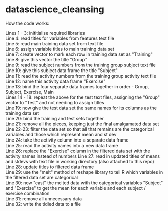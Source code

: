 datascience_cleansing  
=====================
How the code works:  
  
Lines 1 - 3: inititialise required libraries  
Line 4: read titles for variables from features text file  
Line 5: read main training data set from text file  
Line 6: assign variable titles to main training data set  
Line 7: create vector to mark each row in training data set as "Training"  
Line 8: give this vector the title "Group"  
Line 9: read the subject numbers from the training group subject text file  
Line 10: give this subject data frame the title "Subject"  
Line 11: read the activity numbers from the training group activity text file  
Line 12: name this activity data frame "Exercise"  
Line 13: bind the four separate data frames together in order - Group, Subject, Exercise, Main  
Lines 14 - 18: repeat the above for the test text files, assigning the "Group" vector to "Test" and not needing to assign titles  
Line 19: now give the test data set the same names for its columns as the training data set  
Line 20: bind the training and test sets together  
Line 21: remove all the pieces, keeping just the final amalgamated data set  
Line 22-23: filter the data set so that all that remains are the categorical variables and those which represent mean and st dev  
Line 24: take the activity column into a separate data frame  
Line 25: read the activity names into a new data frame  
Line 26: replace the "Exercise" column in the filtered data set with the activity names instead of numbers 
Line 27: read in updated titles of means and stdevs with text file in working directory (also attached to this repo)  
Line 28: update titles to filtered data frame  
Line 29: use the "melt" method of reshape library to tell R which variables in the filtered data set are categorical  
Line 30: now "cast" the melted data with the categorical variables "Subject" and "Exercise" to get the mean for each variable and each subject / exercise combination  
Line 31: remove all unnecessary data  
Line 32: write the tidied data to a file  

